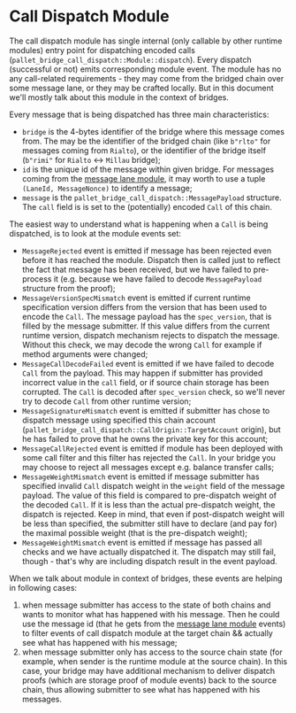 # Call Dispatch Module

The call dispatch module has single internal (only callable by other runtime modules) entry point for dispatching encoded calls (`pallet_bridge_call_dispatch::Module::dispatch`). Every dispatch (successful or not) emits corresponding module event. The module has no any call-related requirements - they may come from the bridged chain over some message lane, or they may be crafted locally. But in this document we'll mostly talk about this module in the context of bridges.

Every message that is being dispatched has three main characteristics:
- `bridge` is the 4-bytes identifier of the bridge where this message comes from. The may be the identifier of the bridged chain (like `b"rlto"` for messages coming from `Rialto`), or the identifier of the bridge itself (`b"rimi"` for `Rialto` <-> `Millau` bridge);
- `id` is the unique id of the message within given bridge. For messages coming from the [message lane module](../message-lane/README.md), it may worth to use a tuple `(LaneId, MessageNonce)` to identify a message;
- `message` is the `pallet_bridge_call_dispatch::MessagePayload` structure. The `call` field is is set to the (potentially) encoded `Call` of this chain.

The easiest way to understand what is happening when a `Call` is being dispatched, is to look at the module events set:

- `MessageRejected` event is emitted if message has been rejected even before it has reached the module. Dispatch then is called just to reflect the fact that message has been received, but we have failed to pre-process it (e.g. because we have failed to decode `MessagePayload` structure from the proof);
- `MessageVersionSpecMismatch` event is emitted if current runtime specification version differs from the version that has been used to encode the `Call`. The message payload has the `spec_version`, that is filled by the message submitter. If this value differs from the current runtime version, dispatch mechanism rejects to dispatch the message. Without this check, we may decode the wrong `Call` for example if method arguments were changed;
- `MessageCallDecodeFailed` event is emitted if we have failed to decode `Call` from the payload. This may happen if submitter has provided incorrect value in the `call` field, or if source chain storage has been corrupted. The `Call` is decoded after `spec_version` check, so we'll never try to decode `Call` from other runtime version;
- `MessageSignatureMismatch` event is emitted if submitter has chose to dispatch message using specified this chain account (`pallet_bridge_call_dispatch::CallOrigin::TargetAccount` origin), but he has failed to prove that he owns the private key for this account;
- `MessageCallRejected` event is emitted if module has been deployed with some call filter and this filter has rejected the `Call`. In your bridge you may choose to reject all messages except e.g. balance transfer calls;
- `MessageWeightMismatch` event is emitted if message submitter has specified invalid `Call` dispatch weight in the `weight` field of the message payload. The value of this field is compared to pre-dispatch weight of the decoded `Call`. If it is less than the actual pre-dispatch weight, the dispatch is rejected. Keep in mind, that even if post-dispatch weight will be less than specified, the submitter still have to declare (and pay for) the maximal possible weight (that is the pre-dispatch weight);
- `MessageWeightMismatch` event is emitted if message has passed all checks and we have actually dispatched it. The dispatch may still fail, though - that's why are including dispatch result in the event payload.

When we talk about module in context of bridges, these events are helping in following cases:
1) when message submitter has access to the state of both chains and wants to monitor what has happened with his message. Then he could use the message id (that he gets from the [message lane module](../message-lane/README.md) events) to filter events of call dispatch module at the target chain && actually see what has happened with his message;
2) when message submitter only has access to the source chain state (for example, when sender is the runtime module at the source chain). In this case, your bridge may have additional mechanism to deliver dispatch proofs (which are storage proof of module events) back to the source chain, thus allowing submitter to see what has happened with his messages.
